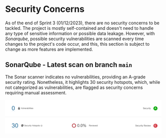 # Security Concerns

As of the end of Sprint 3 (01/12/2023), there are no security concerns to be tackled. The project is mostly self-contained and doesn't need to handle any type of sensitive information or possible data leakage. However, with _Sonarqube_, possible security vulnerabilities are scanned every time changes to the project's code occur, and this, this section is subject to change as more features are implemented.

## SonarQube - Latest scan on branch `main` 

The Sonar scanner indicates no vulnerabilities, providing an A-grade security rating. Nonetheless, it highlights 30 security hotspots, which, while not categorized as vulnerabilities, are flagged as security concerns requiring manual assessment.

![SonarQube Security Rating](../images/sonarqube_security.png)